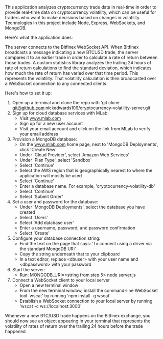 This application analyzes cryptocurrency trade data in real-time in order to provide real-time data on cryptocurrency volatility, which can be useful for traders who want to make decisions based on changes in volatility. Technologies in this project include Node, Express, WebSockets, and MongoDB.

Here's what the application does:

The server connects to the Bitfinex WebSocket API. When Bitfinex broadcasts a message indicating a new BTCUSD trade, the server compares it to an earlier trade in order to calculate a rate of return between those trades. A custom statistics library analyzes the trailing 24 hours of rate of return calculations to find the standard deviation, which indicates how much the rate of return has varied over that time period. This represents the volatility. That volatility calculation is then broadcasted over a WebSocket connection to any connected clients.

Here's how to set it up:

1. Open up a terminal and clone the repo with 'git clone git@github.com:nickedwards109/cryptocurrency-volatility-server.git'
2. Sign up for cloud database services with MLab:
     - Visit www.mlab.com
     - Sign up for a new user account
     - Visit your email account and click on the link from MLab to verify your email address
3. Provision a MongoDB database:
     - On the www.mlab.com home page, next to 'MongoDB Deployments', click 'Create New'
     - Under 'Cloud Provider', select 'Amazon Web Services'
     - Under 'Plan Type', select 'Sandbox'
     - Select 'Continue'
     - Select the AWS region that is geographically nearest to where the application will mostly be used
     - Select 'Continue'
     - Enter a database name. For example, 'cryptocurrency-volatility-db'
     - Select 'Continue'
     - Select 'Submit Order'
4. Set a user and password for the database:
     - Under 'MongoDB Deployments', select the database you have created
     - Select 'Users'
     - Select 'Add database user'
     - Enter a username, password, and password confirmation
     - Select 'Create'
5. Configure your database connection string:
     - Find the text on the page that says: 'To connect using a driver via the standard MongoDB URI'
     - Copy the string underneath that to your clipboard
     - In a text editor, replace \<dbuser> with your user name and \<dbpassword> with your password
6. Start the server:
     - Run:
     MONGODB_URI=<string from step 5> node server.js
7. Connect a WebSocket client to your local server
     - Open a new terminal window
     - From the new terminal window, install the command-line WebSocket tool 'wscat' by running 'npm install -g wscat'
     - Establish a WebSocket connection to your local server by running 'wscat -c ws://localhost:3000'

Whenever a new BTC/USD trade happens on the Bitfinex exchange, you should now see an object appearing in your terminal that represents the volatility of rates of return over the trailing 24 hours before the trade happened.
